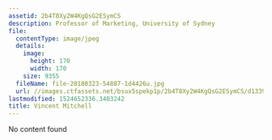 ```yaml
---
assetid: 2b4T8Xy2W4KgQsG2ESymCS
description: Professor of Marketing, University of Sydney
file:
  contentType: image/jpeg
  details:
    image:
      height: 170
      width: 170
    size: 9355
  fileName: file-20180323-54887-1d4426u.jpg
  url: //images.ctfassets.net/bsux5spekp1p/2b4T8Xy2W4KgQsG2ESymCS/d13391624d2f4dd3e33b4848e1fb47e1/file-20180323-54887-1d4426u.jpg
lastmodified: 1524652336.3403242
title: Vincent Mitchell
---
```

No content found
